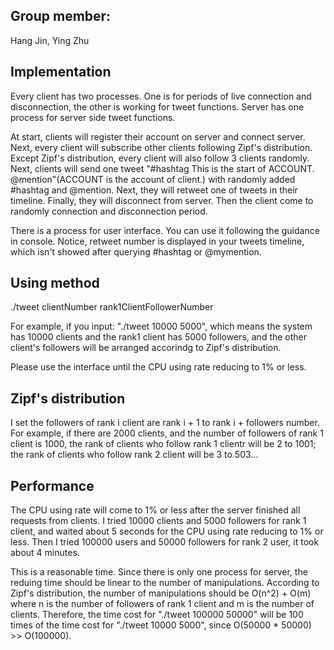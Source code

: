 ## Group member:
Hang Jin, Ying Zhu

## Implementation
Every client has two processes. One is for periods of live connection and disconnection, the other is working for tweet functions. Server has one process for server side tweet functions. 

At start, clients will register their account on server and connect server.
Next, every client will subscribe other clients following Zipf's distribution. Except Zipf's distribution, every client will also follow 3 clients randomly. 
Next, clients will send one tweet "#hashtag This is the start of ACCOUNT. @mention"(ACCOUNT is the account of client.) with randomly added #hashtag and @mention. 
Next, they will retweet one of tweets in their timeline. 
Finally, they will disconnect from server. Then the client come to randomly connection and disconnection period.

There is a process for user interface. You can use it following the guidance in console. Notice, retweet number is displayed in your tweets timeline, which isn't showed after querying #hashtag or @mymention. 

## Using method
./tweet clientNumber rank1ClientFollowerNumber

For example, if you input: "./tweet 10000 5000", which means the system has 10000 clients and the rank1 client has 5000 followers, and the other client's followers will be arranged accorindg to Zipf's distribution.

Please use the interface until the CPU using rate reducing to 1% or less.


## Zipf's distribution
I set the followers of rank i client are rank i + 1 to rank i + followers number. For example, if there are 2000 clients, and the number of followers of rank 1 client is 1000, the rank of clients who follow rank 1 clientr will be 2 to 1001; the rank of clients who follow rank 2 client will be 3 to 503...

## Performance
The CPU using rate will come to 1% or less after the server finished all requests from clients.
I tried 10000 clients and 5000 followers for rank 1 client, and waited about 5 seconds for the CPU using rate reducing to 1% or less. Then I tried 100000 users and 50000 followers for rank 2 user, it took about 4 minutes. 

This is a reasonable time. Since there is only one process for server, the reduing time should be linear to the number of manipulations. According to Zipf's distribution, the number of manipulations should be O(n^2) + O(m) where n is the number of followers of rank 1 client and m is the number of clients. Therefore, the time cost for "./tweet 100000 50000" will be 100 times of the time cost for "./tweet 10000 5000", since O(50000 * 50000) >> O(100000). 